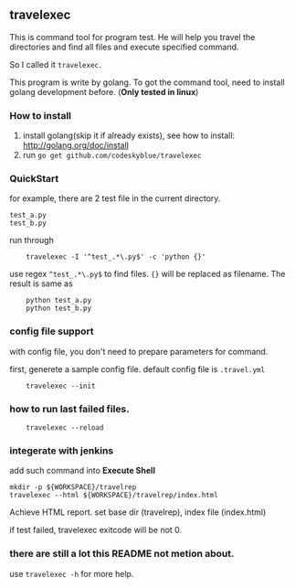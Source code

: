 ## travelexec
This is command tool for program test. He will help you travel the directories and find all files and execute specified command.

So I called it `travelexec`.

This program is write by golang. To got the command tool, need to install golang development before. (**Only tested in linux**)

### How to install
1. install golang(skip it if already exists), see how to install: <http://golang.org/doc/install>
2. run `go get github.com/codeskyblue/travelexec`

### QuickStart
for example, there are 2 test file in the current directory.

 	test_a.py
	test_b.py
  
run through

        travelexec -I '^test_.*\.py$' -c 'python {}'

use regex `^test_.*\.py$` to find files. `{}` will be replaced as filename. The result is same as

        python test_a.py
        python test_b.py

### config file support
with config file, you don't need to prepare parameters for command.

first, generete a sample config file. default config file is `.travel.yml`

        travelexec --init
  
### how to run last failed files.
        travelexec --reload

### integerate with jenkins
add such command into **Execute Shell**

	mkdir -p ${WORKSPACE}/travelrep
	travelexec --html ${WORKSPACE}/travelrep/index.html
  
Achieve HTML report. set base dir (travelrep), index file (index.html)

if test failed, travelexec exitcode will be not 0.
### there are still a lot this README not metion about.
use `travelexec -h` for more help.
